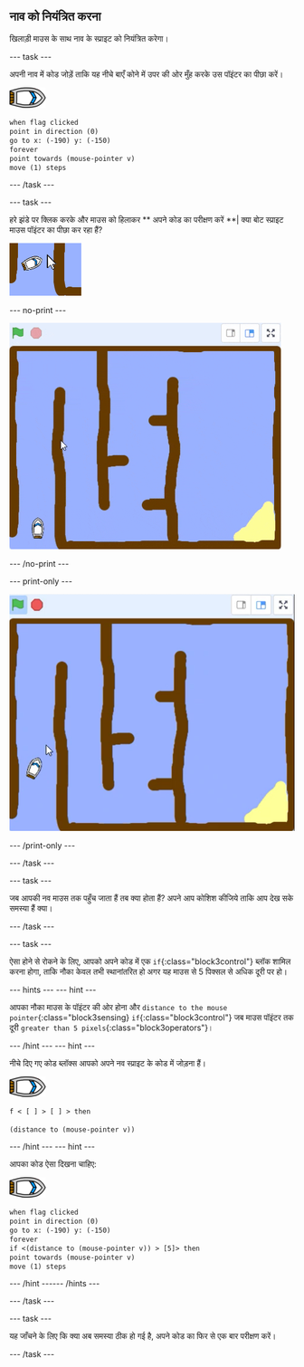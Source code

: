 ## नाव को नियंत्रित करना

खिलाड़ी माउस के साथ नाव के स्प्राइट को नियंत्रित करेगा।

--- task ---

अपनी नाव में कोड जोड़ें ताकि यह नीचे बाएँ कोने में उपर की ओर मुँह करके उस पॉइंटर का पीछा करें।

![नाव स्प्राइट](images/boat_resize.png)

```blocks3
when flag clicked
point in direction (0)
go to x: (-190) y: (-150)
forever
point towards (mouse-pointer v)
move (1) steps
```

--- /task ---

--- task ---

हरे झंडे पर क्लिक करके और माउस को हिलाकर ** अपने कोड का परीक्षण करें **| क्या बोट स्प्राइट माउस पॉइंटर का पीछा कर रहा हैं?

![स्क्रीनशॉट](images/boat-mouse.png)

--- no-print ---

![स्क्रीनशॉट](images/boat-pointer-test-anim.gif)

--- /no-print ---

--- print-only ---

![स्क्रीनशॉट](images/boat-pointer-test-anim.png)

--- /print-only ---

--- /task ---

--- task ---

जब आपकी नव माउस तक पहुँच जाता हैं तब क्या होता हैं? अपने आप कोशिश कीजिये ताकि आप देख सके समस्या हैं क्या।

--- /task ---

--- task ---

ऐसा होने से रोकने के लिए, आपको अपने कोड में एक `if`{:class="block3control"} ब्लॉक शामिल करना होगा, ताकि नौका केवल तभी स्थानांतरित हो अगर यह माउस से 5 पिक्सल से अधिक दूरी पर हो।

--- hints ---
 --- hint ---

आपका नौका माउस के पॉइंटर की ओर होना और `distance to the mouse pointer`{:class="block3sensing} `if`{:class="block3control"} जब माउस पॉइंटर तक दूरी `greater than 5 pixels`{:class="block3operators"}।

--- /hint --- --- hint ---

नीचे दिए गए कोड ब्लॉक्स आपको अपने नव स्प्राइट के कोड में जोड़ना हैं।

![नाव स्प्राइट](images/boat_resize.png)

```blocks3
f < [ ] > [ ] > then

(distance to (mouse-pointer v))
```

--- /hint --- --- hint ---

आपका कोड ऐसा दिखना चाहिए:

![नाव स्प्राइट](images/boat_resize.png)

```blocks3
when flag clicked
point in direction (0)
go to x: (-190) y: (-150)
forever
if <(distance to (mouse-pointer v)) > [5]> then
point towards (mouse-pointer v)
move (1) steps
```

--- /hint ------ /hints ---

--- /task ---

--- task ---

यह जाँचने के लिए कि क्या अब समस्या ठीक हो गई है, अपने कोड का फिर से एक बार परीक्षण करें।

--- /task ---